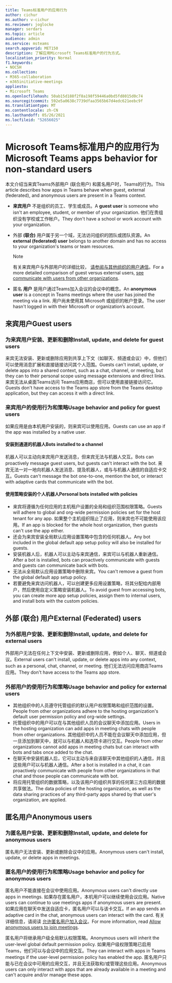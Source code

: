 ```yaml
---
title: Teams标准用户的应用行为
author: cichur
ms.author: v-cichur
ms.reviewer: joglocke
manager: serdars
ms.topic: article
audience: admin
ms.service: msteams
search.appverid: MET150
description: 了解应用Microsoft Teams标准用户的行为方式。
localization_priority: Normal
f1.keywords:
- NOCSH
ms.collection:
- M365-collaboration
- m365initiative-meetings
appliesto:
- Microsoft Teams
ms.openlocfilehash: 50ab15d188f2f8a198f59446a0bd5fd8015d0c74
ms.sourcegitcommit: 592e5a0638c7739dfaa3565b67d4edc621eebc9f
ms.translationtype: MT
ms.contentlocale: zh-CN
ms.lasthandoff: 05/26/2021
ms.locfileid: "52656025"
---
```

# <a name="microsoft-teams-apps-behavior-for-non-standard-users"></a><span data-ttu-id="9ce67-103">Microsoft Teams标准用户的应用行为</span><span class="sxs-lookup"><span data-stu-id="9ce67-103">Microsoft Teams apps behavior for non-standard users</span></span>

<span data-ttu-id="9ce67-104">本文介绍当来宾Teams外部用户 (联合用户) 和匿名用户时，Teams的行为。</span><span class="sxs-lookup"><span data-stu-id="9ce67-104">This article describes how apps in Teams behave when guest, external (federated), and anonymous users are present in a Teams context.</span></span>

- <span data-ttu-id="9ce67-105">**来宾用户** 不是组织的员工、学生或成员。</span><span class="sxs-lookup"><span data-stu-id="9ce67-105">A **guest user** is someone who isn't an employee, student, or member of your organization.</span></span> <span data-ttu-id="9ce67-106">他们在贵组织没有学校或工作帐户。</span><span class="sxs-lookup"><span data-stu-id="9ce67-106">They don't have a school or work account with your organization.</span></span>

- <span data-ttu-id="9ce67-107">外部 **(联合)** 用户属于另一个域，无法访问组织的团队或团队资源。</span><span class="sxs-lookup"><span data-stu-id="9ce67-107">An **external (federated) user** belongs to another domain and has no access to your organization's teams or team resources.</span></span>

  > [!Note]
  > <span data-ttu-id="9ce67-108">有关来宾用户与外部用户的详细比较， [请参阅与其他组织的用户通信](./communicate-with-users-from-other-organizations.md)。</span><span class="sxs-lookup"><span data-stu-id="9ce67-108">For a more detailed comparison of guest versus external users, [see communicate with users from other organizations](./communicate-with-users-from-other-organizations.md).</span></span>

- <span data-ttu-id="9ce67-109">匿名 **用户** 是用户通过Teams加入会议的会议中的概念。</span><span class="sxs-lookup"><span data-stu-id="9ce67-109">An **anonymous user** is a concept in Teams meetings where the user has joined the meeting via a link.</span></span> <span data-ttu-id="9ce67-110">用户尚未使用其 Microsoft 或组织的帐户登录。</span><span class="sxs-lookup"><span data-stu-id="9ce67-110">The user hasn't logged in with their Microsoft or organization’s account.</span></span>

## <a name="guest-users"></a><span data-ttu-id="9ce67-111">来宾用户</span><span class="sxs-lookup"><span data-stu-id="9ce67-111">Guest users</span></span>

### <a name="install-update-and-delete-for-guest-users"></a><span data-ttu-id="9ce67-112">为来宾用户安装、更新和删除</span><span class="sxs-lookup"><span data-stu-id="9ce67-112">Install, update, and delete for guest users</span></span>

<span data-ttu-id="9ce67-113">来宾无法安装、更新或删除应用到共享上下文（如聊天、频道或会议）中，但他们可以使用消息扩展和直接链接访问其个人范围。</span><span class="sxs-lookup"><span data-stu-id="9ce67-113">Guests can't install, update, or delete apps into a shared context, such as a chat, channel, or meeting, but they can to their personal scope using message extensions and direct links.</span></span> <span data-ttu-id="9ce67-114">来宾无法从桌面Teams访问 Teams应用商店，但可以使用直接链接访问它。</span><span class="sxs-lookup"><span data-stu-id="9ce67-114">Guests don't have access to the Teams app store from the Teams desktop application, but they can access it with a direct link.</span></span>

### <a name="usage-behavior-and-policy-for-guest-users"></a><span data-ttu-id="9ce67-115">来宾用户的使用行为和策略</span><span class="sxs-lookup"><span data-stu-id="9ce67-115">Usage behavior and policy for guest users</span></span> 

<span data-ttu-id="9ce67-116">如果应用是由本机用户安装的，则来宾可以使用应用。</span><span class="sxs-lookup"><span data-stu-id="9ce67-116">Guests can use an app if the app was installed by a native user.</span></span>

#### <a name="bots-installed-to-a-channel"></a><span data-ttu-id="9ce67-117">安装到通道的机器人</span><span class="sxs-lookup"><span data-stu-id="9ce67-117">Bots installed to a channel</span></span>

<span data-ttu-id="9ce67-118">机器人可以主动向来宾用户发送消息，但来宾无法与机器人交互。</span><span class="sxs-lookup"><span data-stu-id="9ce67-118">Bots can proactively message guest users, but guests can't interact with the bot.</span></span> <span data-ttu-id="9ce67-119">来宾无法一对一地向机器人发送消息、提及机器人，或与与机器人通信的自适应卡交互。</span><span class="sxs-lookup"><span data-stu-id="9ce67-119">Guests can't message the bot one-to-one, mention the bot, or interact with adaptive cards that communicate with the bot.</span></span>

#### <a name="personal-bots-installed-with-policies"></a><span data-ttu-id="9ce67-120">使用策略安装的个人机器人</span><span class="sxs-lookup"><span data-stu-id="9ce67-120">Personal bots installed with policies</span></span>

- <span data-ttu-id="9ce67-121">来宾将遵循为任何应用的主机租户设置的全局和组织范围权限策略。</span><span class="sxs-lookup"><span data-stu-id="9ce67-121">Guests will adhere to global and org-wide permission policies set for the host tenant for any app.</span></span> <span data-ttu-id="9ce67-122">如果整个主机组织阻止了应用，则来宾也不可能使用该应用。</span><span class="sxs-lookup"><span data-stu-id="9ce67-122">If an app is blocked for the whole host organization, then guests can't use the app either.</span></span>
- <span data-ttu-id="9ce67-123">还会为来宾安装全局默认应用设置策略中包含的任何机器人。</span><span class="sxs-lookup"><span data-stu-id="9ce67-123">Any bot included in the global default app setup policy will also be installed for guests.</span></span>
- <span data-ttu-id="9ce67-124">安装机器人后，机器人可以主动与来宾通信，来宾可以与机器人重新通信。</span><span class="sxs-lookup"><span data-stu-id="9ce67-124">After a bot is installed, bots can proactively communicate with guests and guests can communicate back with bots.</span></span>
- <span data-ttu-id="9ce67-125">无法从全局默认应用设置策略中删除来宾。</span><span class="sxs-lookup"><span data-stu-id="9ce67-125">You can't remove a guest from the global default app setup policy.</span></span>
- <span data-ttu-id="9ce67-126">若要避免来宾访问机器人，可以创建更多应用设置策略，将其分配给内部用户，然后使用自定义策略安装机器人。</span><span class="sxs-lookup"><span data-stu-id="9ce67-126">To avoid guest from accessing bots, you can create more app setup policies, assign them to internal users, and install bots with the custom policies.</span></span>

## <a name="external-federated-users"></a><span data-ttu-id="9ce67-127">外部 (联合) 用户</span><span class="sxs-lookup"><span data-stu-id="9ce67-127">External (Federated) users</span></span>

### <a name="install-update-and-delete-for-external-users"></a><span data-ttu-id="9ce67-128">为外部用户安装、更新和删除</span><span class="sxs-lookup"><span data-stu-id="9ce67-128">Install, update, and delete for external users</span></span>

<span data-ttu-id="9ce67-129">外部用户无法在任何上下文中安装、更新或删除应用，例如个人、聊天、频道或会议。</span><span class="sxs-lookup"><span data-stu-id="9ce67-129">External users can't install, update, or delete apps into any context, such as a personal, chat, channel, or meeting.</span></span> <span data-ttu-id="9ce67-130">他们无法访问应用商店Teams应用。</span><span class="sxs-lookup"><span data-stu-id="9ce67-130">They don't have access to the Teams app store.</span></span>

### <a name="usage-behavior-and-policy-for-external-users"></a><span data-ttu-id="9ce67-131">外部用户的使用行为和策略</span><span class="sxs-lookup"><span data-stu-id="9ce67-131">Usage behavior and policy for external users</span></span>

- <span data-ttu-id="9ce67-132">其他组织中的人员遵守托管组织的默认用户权限策略和组织范围的设置。</span><span class="sxs-lookup"><span data-stu-id="9ce67-132">People from other organizations adhere to the hosting organization's default user permission policy and org-wide settings.</span></span>
- <span data-ttu-id="9ce67-133">托管组织中的用户可以在与其他组织人员的会议聊天中添加应用。</span><span class="sxs-lookup"><span data-stu-id="9ce67-133">Users in the hosting organization can add apps in meeting chats with people from other organizations.</span></span> <span data-ttu-id="9ce67-134">其他组织中的人员不能在会议聊天中添加应用，但一旦添加到聊天中，就可以与机器人和选项卡进行交互。</span><span class="sxs-lookup"><span data-stu-id="9ce67-134">People from other organizations cannot add apps in meeting chats but can interact with bots and tabs once added to the chat.</span></span>
- <span data-ttu-id="9ce67-135">在聊天中安装机器人后，它可以主动与来自该聊天中其他组织的人通信，并且这些用户可以与机器人通信。</span><span class="sxs-lookup"><span data-stu-id="9ce67-135">After a bot is installed in a chat, it can proactively communicate with people from other organizations in that chat and those people can communicate with bot.</span></span>
- <span data-ttu-id="9ce67-136">将应用托管组织的数据策略，以及该用户的组织共享的任何第三方应用的数据共享做法。</span><span class="sxs-lookup"><span data-stu-id="9ce67-136">The data policies of the hosting organization, as well as the data sharing practices of any third-party apps shared by that user's organization, are applied.</span></span>

## <a name="anonymous-users"></a><span data-ttu-id="9ce67-137">匿名用户</span><span class="sxs-lookup"><span data-stu-id="9ce67-137">Anonymous users</span></span>

### <a name="install-update-and-delete-for-anonymous-users"></a><span data-ttu-id="9ce67-138">为匿名用户安装、更新和删除</span><span class="sxs-lookup"><span data-stu-id="9ce67-138">Install, update, and delete for anonymous users</span></span>

<span data-ttu-id="9ce67-139">匿名用户无法安装、更新或删除会议中的应用。</span><span class="sxs-lookup"><span data-stu-id="9ce67-139">Anonymous users can't install, update, or delete apps in meetings.</span></span>

### <a name="usage-behavior-and-policy-for-anonymous-users"></a><span data-ttu-id="9ce67-140">匿名用户的使用行为和策略</span><span class="sxs-lookup"><span data-stu-id="9ce67-140">Usage behavior and policy for anonymous users</span></span>

<span data-ttu-id="9ce67-141">匿名用户不能直接在会议中使用应用。</span><span class="sxs-lookup"><span data-stu-id="9ce67-141">Anonymous users can't directly use apps in meetings.</span></span> <span data-ttu-id="9ce67-142">如果存在匿名用户，本机用户可以继续使用会议应用。</span><span class="sxs-lookup"><span data-stu-id="9ce67-142">Native users can continue to use meetings apps if anonymous users are present.</span></span> <span data-ttu-id="9ce67-143">如果应用在聊天中发送自适应卡，匿名用户可以与该卡交互。</span><span class="sxs-lookup"><span data-stu-id="9ce67-143">If an app sends an adaptive card in the chat, anonymous users can interact with the card.</span></span> <span data-ttu-id="9ce67-144">有关详细信息，请阅读 [允许匿名用户加入会议](/meeting-settings-in-teams#allow-anonymous-users-to-join-meetings)。</span><span class="sxs-lookup"><span data-stu-id="9ce67-144">For more information, read [Allow anonymous users to join meetings](/meeting-settings-in-teams#allow-anonymous-users-to-join-meetings).</span></span>

<span data-ttu-id="9ce67-145">匿名用户将继承用户级全局默认权限策略。</span><span class="sxs-lookup"><span data-stu-id="9ce67-145">Anonymous users will inherit the user-level global default permission policy.</span></span> <span data-ttu-id="9ce67-146">如果用户级权限策略已启用Teams，他们可以与会议中的应用交互。</span><span class="sxs-lookup"><span data-stu-id="9ce67-146">They can interact with apps in Teams meetings if the user-level permission policy has enabled the app.</span></span> <span data-ttu-id="9ce67-147">匿名用户只能与已在会议中可用的应用交互，并且无法获取和/或管理这些应用。</span><span class="sxs-lookup"><span data-stu-id="9ce67-147">Anonymous users can only interact with apps that are already available in a meeting and can't acquire and/or manage these apps.</span></span>
